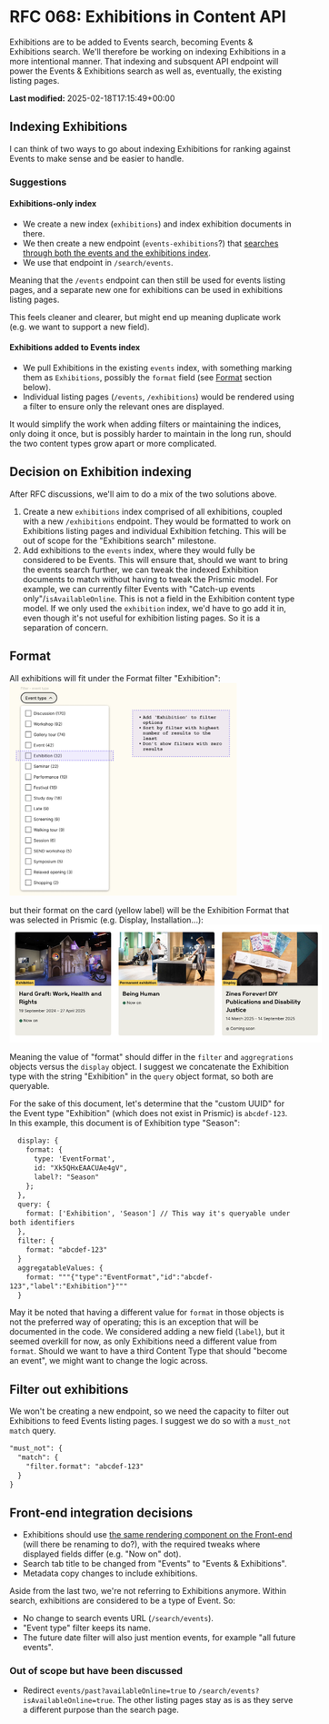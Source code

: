 # RFC 068: Exhibitions in Content API

Exhibitions are to be added to Events search, becoming Events & Exhibitions search. We'll therefore be working on indexing Exhibitions in a more intentional manner. That indexing and subsquent API endpoint will power the Events & Exhibitions search as well as, eventually, the existing listing pages.

**Last modified:** 2025-02-18T17:15:49+00:00

## Indexing Exhibitions
I can think of two ways to go about indexing Exhibitions for ranking against Events to make sense and be easier to handle.

### Suggestions
#### Exhibitions-only index
- We create a new index (`exhibitions`) and index exhibition documents in there.
- We then create a new endpoint (`events-exhibitions`?) that [searches through both the events and the exhibitions index](https://www.elastic.co/guide/en/elasticsearch/reference/current/search-multiple-indices.html).
- We use that endpoint in `/search/events`.

Meaning that the `/events` endpoint can then still be used for events listing pages, and a separate new one for exhibitions can be used in exhibitions listing pages.

This feels cleaner and clearer, but might end up meaning duplicate work (e.g. we want to support a new field). 

#### Exhibitions added to Events index
- We pull Exhibitions in the existing `events` index, with something marking them as `Exhibitions`, possibly the `format` field (see [Format](#format) section below).
- Individual listing pages (`/events`, `/exhibitions`) would be rendered using a filter to ensure only the relevant ones are displayed.

It would simplify the work when adding filters or maintaining the indices, only doing it once, but is possibly harder to maintain in the long run, should the two content types grow apart or more complicated.

## Decision on Exhibition indexing
After RFC discussions, we'll aim to do a mix of the two solutions above. 
1. Create a new `exhibitions` index comprised of all exhibitions, coupled with a new `/exhibitions` endpoint. They would be formatted to work on Exhibitions listing pages and individual Exhibition fetching. This will be out of scope for the "Exhibitions search" milestone.
2. Add exhibitions to the `events` index, where they would fully be considered to be Events. This will ensure that, should we want to bring the events search further, we can tweak the indexed Exhibition documents to match without having to tweak the Prismic model. 
  For example, we can currently filter Events with "Catch-up events only"/`isAvailableOnline`. This is not a field in the Exhibition content type model. If we only used the `exhibition` index, we'd have to go add it in, even though it's not useful for exhibition listing pages. So it is a separation of concern.


## Format
All exhibitions will fit under the Format filter "Exhibition":
<img src="./event-type-filter.png" alt="Event type filter" style="max-width: 400px;" />

but their format on the card (yellow label) will be the Exhibition Format that was selected in Prismic (e.g. Display, Installation...):
<img src="./exhibition-card.png" alt="Exhibition cards" style="max-width: 550px;" />

Meaning the value of "format" should differ in the `filter` and `aggregrations` objects versus the `display` object. I suggest we concatenate the Exhibition type with the string "Exhibition" in the `query` object format, so both are queryable. 

For the sake of this document, let's determine that the "custom UUID" for the Event type "Exhibition" (which does not exist in Prismic) is `abcdef-123`. 
In this example, this document is of Exhibition type "Season":
```
  display: {
    format: {
      type: 'EventFormat',
      id: "Xk5QHxEAACUAe4gV",
      label?: "Season"
    };
  },
  query: {
    format: ['Exhibition', 'Season'] // This way it's queryable under both identifiers
  },
  filter: {
    format: "abcdef-123"
  }
  aggregatableValues: {
    format: """{"type":"EventFormat","id":"abcdef-123","label":"Exhibition"}"""
  }
```

May it be noted that having a different value for `format` in those objects is not the preferred way of operating; this is an exception that will be documented in the code. We considered adding a new field (`label`), but it seemed overkill for now, as only Exhibitions need a different value from `format`.
Should we want to have a third Content Type that should "become an event", we might want to change the logic across.

## Filter out exhibitions
We won't be creating a new endpoint, so we need the capacity to filter out Exhibitions to feed Events listing pages. I suggest we do so with a `must_not` `match` query.

```
"must_not": {
  "match": { 
    "filter.format": "abcdef-123"
  }
}
```


## Front-end integration decisions
- Exhibitions should use [the same rendering component on the Front-end](https://github.com/wellcomecollection/wellcomecollection.org/blob/main/content/webapp/components/EventsSearchResults/index.tsx) (will there be renaming to do?), with the required tweaks where displayed fields differ (e.g. "Now on" dot).
- Search tab title to be changed from "Events" to "Events & Exhibitions".
- Metadata copy changes to include exhibitions.

Aside from the last two, we're not referring to Exhibitions anymore. Within search, exhibitions are considered to be a type of Event. So:
- No change to search events URL (`/search/events`).
- "Event type" filter keeps its name.
- The future date filter will also just mention events, for example "all future events".


### Out of scope but have been discussed
- Redirect `events/past?availableOnline=true` to `/search/events?isAvailableOnline=true`. The other listing pages stay as is as they serve a different purpose than the search page.
